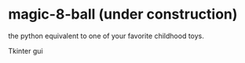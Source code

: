 # magic-8-ball (under construction)
the python equivalent to one of your favorite childhood toys.

Tkinter gui
